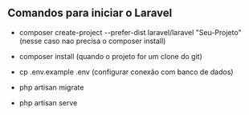 ## Comandos para iniciar o Laravel

- composer create-project --prefer-dist laravel/laravel "Seu-Projeto" (nesse caso nao precisa o composer install)

- composer install (quando o projeto for um clone do git)

- cp .env.example .env (configurar conexão com banco de dados)

- php artisan migrate

- php artisan serve 